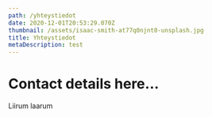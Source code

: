 ```yaml
---
path: /yhteystiedot
date: 2020-12-01T20:53:29.070Z
thumbnail: /assets/isaac-smith-at77q0njnt0-unsplash.jpg
title: Yhteystiedot
metaDescription: test
---
```


# Contact details here...

Liirum laarum